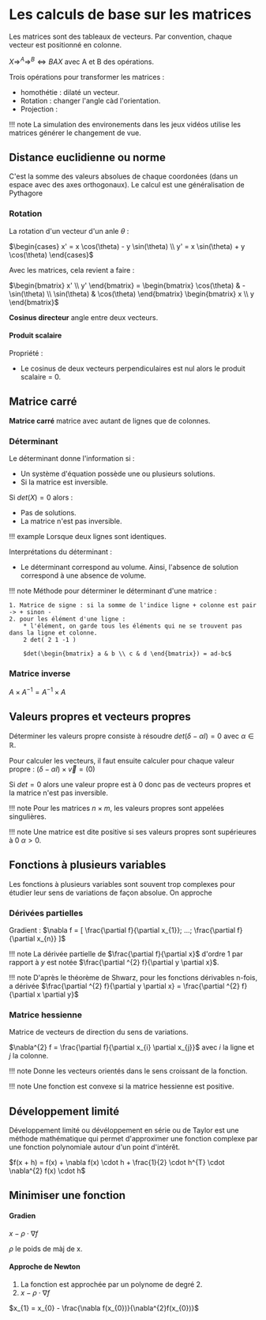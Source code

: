 # Les calculs de base sur les matrices

Les matrices sont des tableaux de vecteurs. Par convention, chaque vecteur est positionné en colonne.

$X \Rightarrow^{A} \Rightarrow ^{B} \Leftrightarrow BAX$ avec A et B des opérations.

Trois opérations pour transformer les matrices :

* homothétie : dilaté un vecteur.
* Rotation : changer l'angle càd l'orientation.
* Projection : 

!!! note
    La simulation des environements dans les jeux vidéos utilise les matrices générer le changement de vue.

## Distance euclidienne ou norme

C'est la somme des valeurs absolues de chaque coordonées (dans un espace avec des axes orthogonaux).
Le calcul est une généralisation de Pythagore

### Rotation 

La rotation d'un vecteur d'un anle $\theta$ :

$\begin{cases}
 x' = x \cos(\theta) - y \sin(\theta) \\
 y' = x \sin(\theta) + y \cos(\theta)
\end{cases}$

Avec les matrices, cela revient a faire :

$\begin{bmatrix} x' \\ y' \end{bmatrix} = 
\begin{bmatrix}
    \cos(\theta) & -\sin(\theta) \\ \sin(\theta) & \cos(\theta)
 \end{bmatrix}
\begin{bmatrix} x \\ y \end{bmatrix}$

__Cosinus directeur__ angle entre deux vecteurs.

#### Produit scalaire

Propriété :

* Le cosinus de deux vecteurs perpendiculaires est nul alors le produit scalaire = 0.

## Matrice carré

__Matrice carré__ matrice avec autant de lignes que de colonnes.

### Déterminant

Le déterminant donne l'information si : 

* Un système d'équation possède une ou plusieurs solutions.
* Si la matrice est inversible.

Si $det(X) = 0$ alors :

* Pas de solutions.
* La matrice n'est pas inversible.

!!! example
    Lorsque deux lignes sont identiques.

Interprétations du déterminant :

* Le déterminant correspond au volume. Ainsi, l'absence de solution correspond à une absence de volume.

!!! note
    Méthode pour déterminer le déterminant d'une matrice : 

    1. Matrice de signe : si la somme de l'indice ligne + colonne est pair -> + sinon -
    2. pour les élément d'une ligne :
        * l'élément, on garde tous les éléments qui ne se trouvent pas dans la ligne et colonne.
        2 det( 2 1 -1 )

        $det(\begin{bmatrix} a & b \\ c & d \end{bmatrix}) = ad-bc$

### Matrice inverse

$A \times A^{-1} = A^{-1} \times A$

## Valeurs propres et vecteurs propres

Déterminer les valeurs propre consiste à résoudre $det(\delta - \alpha I) = 0$  avec $\alpha \in \mathbb{R}$.

Pour calculer les vecteurs, il faut ensuite calculer pour chaque valeur propre : $(\delta - \alpha I) \times \vec{v} = (0)$

Si $det = 0$ alors une valeur propre est à 0 donc pas de vecteurs propres et la matrice n'est pas inversible.

!!! note
    Pour les matrices $n \times m$, les valeurs propres sont appelées singulières.

!!! note
    Une matrice est dite positive si ses valeurs propres sont supérieures à 0 $\alpha \gt 0$.

## Fonctions à plusieurs variables

Les fonctions à plusieurs variables sont souvent trop complexes pour étudier leur sens de variations de façon absolue. On approche 

### Dérivées partielles

Gradient : $\nabla f = [ \frac{\partial f}{\partial x_{1}}; ...; \frac{\partial f}{\partial x_{n}} ]$

!!! note
    La dérivée partielle de $\frac{\partial f}{\partial x}$ d'ordre 1 par rapport à $y$ est notée $\frac{\partial ^{2} f}{\partial y \partial x}$.

!!! note
    D'après le théorème de Shwarz, pour les fonctions dérivables n-fois, a dérivée $\frac{\partial ^{2} f}{\partial y \partial x} = \frac{\partial ^{2} f}{\partial x \partial y}$

### Matrice hessienne

Matrice de vecteurs de direction du sens de variations.

$\nabla^{2} f = \frac{\partial f}{\partial x_{i} \partial x_{j}}$ avec $i$ la ligne et $j$ la colonne.

!!! note
    Donne les vecteurs orientés dans le sens croissant de la fonction.

!!! note
    Une fonction est convexe si la matrice hessienne est positive.

## Développement limité

Développement limité ou dévéloppement en série ou de Taylor est une méthode mathématique qui permet d'approximer une fonction complexe par une fonction polynomiale autour d'un point d'intérêt.

$f(x + h) = f(x) + \nabla f(x) \cdot h + \frac{1}{2} \cdot h^{T} \cdot \nabla^{2} f(x) \cdot h$


## Minimiser une fonction

#### Gradien

$x - \rho \cdot \nabla f$

$\rho$ le poids de màj de x.

#### Approche de Newton

1. La fonction est approchée par un polynome de degré 2.
2. $x - \rho \cdot \nabla f$

$x_{1} = x_{0} - \frac{\nabla f(x_{0})}{\nabla^{2}f(x_{0})}$